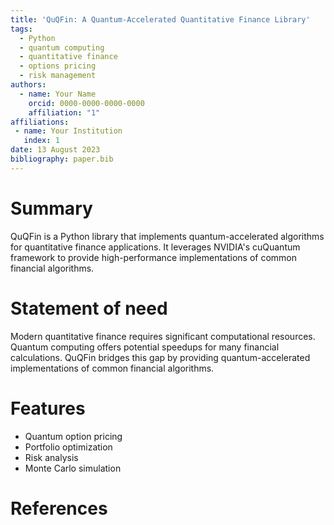 ```yaml
---
title: 'QuQFin: A Quantum-Accelerated Quantitative Finance Library'
tags:
  - Python
  - quantum computing
  - quantitative finance
  - options pricing
  - risk management
authors:
  - name: Your Name
    orcid: 0000-0000-0000-0000
    affiliation: "1"
affiliations:
 - name: Your Institution
   index: 1
date: 13 August 2023
bibliography: paper.bib
---
```


# Summary

QuQFin is a Python library that implements quantum-accelerated algorithms for quantitative finance applications. It leverages NVIDIA's cuQuantum framework to provide high-performance implementations of common financial algorithms.

# Statement of need

Modern quantitative finance requires significant computational resources. Quantum computing offers potential speedups for many financial calculations. QuQFin bridges this gap by providing quantum-accelerated implementations of common financial algorithms.

# Features

- Quantum option pricing
- Portfolio optimization
- Risk analysis
- Monte Carlo simulation

# References